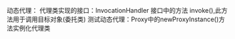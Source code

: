 动态代理：
	代理类实现的接口：InvocationHandler
								接口中的方法 invoke(),此方法用于调用目标对象(委托类)
	测试动态代理：Proxy中的newProxyInstance()方法实例化代理类